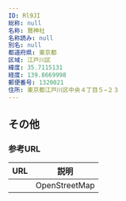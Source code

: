 ```yaml
---
ID: Rl9JI
総称: null
名称: 鷲神社
名称読み: null
別名: null
都道府県: 東京都
区域: 江戸川区
緯度: 35.7115131
経度: 139.8669998
郵便番号: 1320021
住所: 東京都江戸川区中央４丁目５−２３
---
```


## その他

### 参考URL

| URL | 説明          |
| --- | ------------- |
|     | OpenStreetMap |
